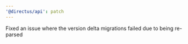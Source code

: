 ```yaml
---
'@directus/api': patch
---
```


Fixed an issue where the version delta migrations failed due to being re-parsed
